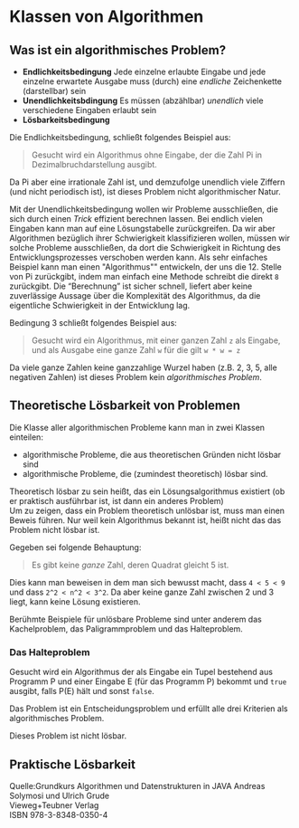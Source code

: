 # Klassen von Algorithmen #

## Was ist ein algorithmisches Problem? ##

*   **Endlichkeitsbedingung** Jede einzelne erlaubte Eingabe und jede
    einzelne erwartete Ausgabe muss (durch) eine _endliche_
    Zeichenkette (darstellbar) sein
*   **Unendlichkeitsbdingung** Es müssen (abzählbar) _unendlich_
    viele verschiedene Eingaben erlaubt sein
*   **Lösbarkeitsbedingung**

Die Endlichkeitsbedingung, schließt folgendes Beispiel aus:

> Gesucht wird ein Algorithmus ohne Eingabe, der die Zahl Pi in
> Dezimalbruchdarstellung ausgibt.

Da Pi aber eine irrationale Zahl ist, und demzufolge unendlich viele
Ziffern (und nicht periodisch ist), ist dieses Problem nicht
algorithmischer Natur.

Mit der Unendlichkeitsbedingung wollen wir Probleme ausschließen, die
sich durch einen _Trick_ effizient berechnen lassen. Bei endlich
vielen Eingaben kann man auf eine Lösungstabelle zurückgreifen. Da
wir aber Algorithmen bezüglich ihrer Schwierigkeit klassifizieren
wollen, müssen wir solche Probleme ausschließen, da dort die
Schwierigkeit in Richtung des Entwicklungsprozesses verschoben werden
kann. Als sehr einfaches Beispiel kann man einen "Algorithmus""
entwickeln, der uns die 12. Stelle von Pi zurückgibt, indem man
einfach eine Methode schreibt die direkt `8` zurückgibt. Die
&#8220;Berechnung&#8221; ist sicher schnell, liefert aber keine
zuverlässige Aussage über die Komplexität des Algorithmus, da die
eigentliche Schwierigkeit in der Entwicklung lag.

Bedingung 3 schließt folgendes Beispiel aus:

> Gesucht wird ein Algorithmus, mit einer ganzen Zahl `z` als Eingabe,
> und als Ausgabe eine ganze Zahl `w` für die gilt `w * w = z`

Da viele ganze Zahlen keine ganzzahlige Wurzel haben (z.B. 2, 3, 5,
alle negativen Zahlen) ist dieses Problem kein _algorithmisches
Problem_.

## Theoretische Lösbarkeit von Problemen ##

Die Klasse aller algorithmischen Probleme kann man in zwei Klassen
einteilen:

*   algorithmische Probleme, die aus theoretischen Gründen nicht
    lösbar sind
*   algorithmische Probleme, die (zumindest theoretisch) lösbar sind.

Theoretisch lösbar zu sein heißt, das ein Lösungsalgorithmus
existiert (ob er praktisch ausführbar ist, ist dann ein anderes
Problem)  
Um zu zeigen, dass ein Problem theoretisch unlösbar ist, muss man
einen Beweis führen. Nur weil kein Algorithmus bekannt ist, heißt
nicht das das Problem nicht lösbar ist.

Gegeben sei folgende Behauptung:

> Es gibt keine _ganze_ Zahl, deren Quadrat gleicht 5 ist.

Dies kann man beweisen in dem man sich bewusst macht, dass `4 < 5 < 9`
und dass `2^2 < n^2 < 3^2`. Da aber keine ganze Zahl zwischen 2 und 3
liegt, kann keine Lösung existieren.

Berühmte Beispiele für unlösbare Probleme sind unter anderem das
Kachelproblem, das Paligrammproblem und das Halteproblem.

### Das Halteproblem ###

Gesucht wird ein Algorithmus der als Eingabe ein Tupel bestehend aus
Programm P und einer Eingabe E (für das Programm P) bekommt und
`true` ausgibt, falls P(E) hält und sonst `false`.

Das Problem ist ein Entscheidungsproblem und erfüllt alle drei
Kriterien als algorithmisches Problem.

Dieses Problem ist nicht lösbar.

## Praktische Lösbarkeit ##

Quelle:Grundkurs Algorithmen und Datenstrukturen in JAVA
Andreas Solymosi und Ulrich Grude  
Vieweg+Teubner Verlag  
ISBN 978-3-8348-0350-4
